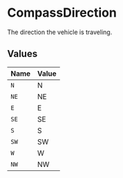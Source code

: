 # CompassDirection

The direction the vehicle is traveling.


## Values

| Name  | Value |
| ----- | ----- |
| `N`   | N     |
| `NE`  | NE    |
| `E`   | E     |
| `SE`  | SE    |
| `S`   | S     |
| `SW`  | SW    |
| `W`   | W     |
| `NW`  | NW    |